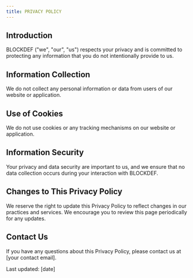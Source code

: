 ```yaml
---
title: PRIVACY POLICY
---
```

## Introduction

BLOCKDEF ("we", "our", "us") respects your privacy and is committed to protecting any information that you do not intentionally provide to us.

## Information Collection

We do not collect any personal information or data from users of our website or application.

## Use of Cookies

We do not use cookies or any tracking mechanisms on our website or application.

## Information Security

Your privacy and data security are important to us, and we ensure that no data collection occurs during your interaction with BLOCKDEF.

## Changes to This Privacy Policy

We reserve the right to update this Privacy Policy to reflect changes in our practices and services. We encourage you to review this page periodically for any updates.

## Contact Us

If you have any questions about this Privacy Policy, please contact us at [your contact email].

Last updated: [date]
